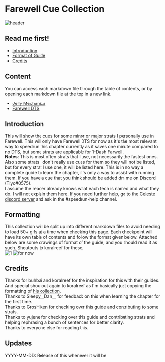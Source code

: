# Farewell Cue Collection
![header](https://cdn.discordapp.com/attachments/752203178715644024/901051628013105212/20211022121702_1.jpg)
## Read me first!
- [Introduction](#introduction)
- [Format of Guide](#formatting)
- [Credits](#credits)
## Content
You can access each markdown file through the table of contents, or by opening each markdown file at the top in a new link.
- [Jelly Mechanics](https://github.com/Tiyo98/farewell-cue-collection/blob/main/jellymechanics.md)
- [Farewell DTS](https://github.com/Tiyo98/farewell-cue-collection/blob/main/Farewell.md)
## Introduction
This will show the cues for some minor or major strats I personally use in Farewell. This will only have Farewell DTS for now as it's the most relevant way to speedrun this chapter currently as it saves one minute compared to no DTS, but some strats are applicable for 1-Dash Farwell. 
\
**Notes**: This is most often strats that I use, not necessarily the fastest ones. Also some strats I don't really use cues for them so they will not be listed, but for every strat I use one, it will be listed here. This is in no way a complete guide to learn the chapter, it's only a way to assist with running them. If you have a cue that you think should be added dm me on Discord (Tiyo#0575).
\
I assume the reader already knows what each tech is named and what they do. I will not explain them here. If you need further help, go to the [Celeste discord server](https://discord.com/invite/celeste) and ask in the #speedrun-help channel.
## Formatting
This collection will be split up into different markdown files to avoid needing to load 50+ gifs at a time when checking this page. Each checkpoint will have its own table of contents and follow the format given below.
Attached below are some drawings of format of the guide, and you should read it as such. Shoutouts to koralreef for these.
\
![1](https://cdn.discordapp.com/attachments/293555577991200770/775444116707606558/unknown.png)
![for now](https://cdn.discordapp.com/attachments/293555577991200770/775400802339913768/unknown.png)
## Credits
Thanks for buhbai and koralreef for the inspiration for this with their guides. And special shoutout again to koralreef as I'm basically just copying the formatting of [his collection](https://github.com/koralreeef/anypercent-cuecollection).</br>
Thanks to Sleepy__Dan__ for feedback on this when learning the chapter for the first time.</br>
Thanks to GrosHiken for checking over this guide and contributing to some strats. </br>
Thanks to yujene for checking over this guide and contributing strats and helping rephrasing a bunch of sentences for better clarity.</br>
Thanks to everyone else for reading this.
## Updates
YYYY-MM-DD: Release of this whenever it will be
